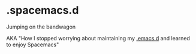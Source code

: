# .spacemacs.d

Jumping on the bandwagon

AKA "How I stopped worrying about maintaining my [.emacs.d](https://github.com/microamp/.emacs.d) and learned to enjoy Spacemacs"
